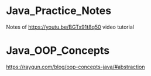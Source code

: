 # Java_Practice_Notes
Notes of https://youtu.be/BGTx91t8q50 video tutorial

# Java_OOP_Concepts
https://raygun.com/blog/oop-concepts-java/#abstraction
